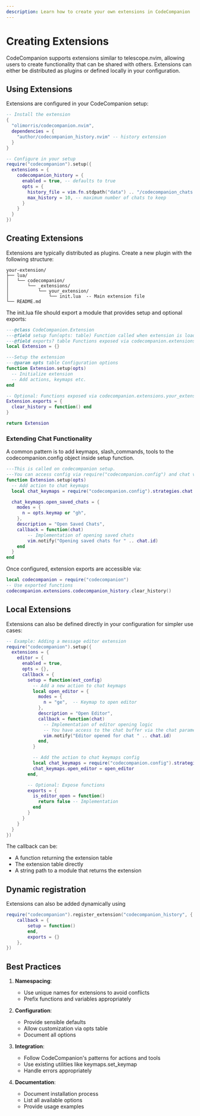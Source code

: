 ```yaml
---
description: Learn how to create your own extensions in CodeCompanion
---
```


# Creating Extensions

CodeCompanion supports extensions similar to telescope.nvim, allowing users to create functionality that can be shared with others. Extensions can either be distributed as plugins or defined locally in your configuration.

## Using Extensions

Extensions are configured in your CodeCompanion setup:

```lua
-- Install the extension
{
  "olimorris/codecompanion.nvim",
  dependencies = {
    "author/codecompanion_history.nvim" -- history extension
  }
}

-- Configure in your setup
require("codecompanion").setup({
  extensions = {
    codecompanion_history = {
      enabled = true, -- defaults to true
      opts = {
        history_file = vim.fn.stdpath("data") .. "/codecompanion_chats.json",
        max_history = 10, -- maximum number of chats to keep
      }
    }
  }
})
```


## Creating Extensions

Extensions are typically distributed as plugins. Create a new plugin with the following structure:

```
your-extension/
├── lua/
│   └── codecompanion/
│       └── _extensions/
│           └── your_extension/
│               └── init.lua  -- Main extension file
└── README.md
```

The init.lua file should export a module that provides setup and optional exports:

```lua
---@class CodeCompanion.Extension
---@field setup fun(opts: table) Function called when extension is loaded
---@field exports? table Functions exposed via codecompanion.extensions.your_extension
local Extension = {}

---Setup the extension
---@param opts table Configuration options
function Extension.setup(opts)
  -- Initialize extension
  -- Add actions, keymaps etc.
end

-- Optional: Functions exposed via codecompanion.extensions.your_extension
Extension.exports = {
  clear_history = function() end
}

return Extension
```

### Extending Chat Functionality

A common pattern is to add keymaps, slash_commands, tools to the codecompanion.config object inside setup function.

```lua
---This is called on codecompanion setup.
---You can access config via require("codecompanion.config") and chat via require("codecompanion.chat").last_chat() etc
function Extension.setup(opts)
  -- Add action to chat keymaps
  local chat_keymaps = require("codecompanion.config").strategies.chat.keymaps

  chat_keymaps.open_saved_chats = {
    modes = {
      n = opts.keymap or "gh",
    },
    description = "Open Saved Chats",
    callback = function(chat)
        -- Implementation of opening saved chats
        vim.notify("Opening saved chats for " .. chat.id)
    end
  }
end
```

Once configured, extension exports are accessible via:

```lua
local codecompanion = require("codecompanion")
-- Use exported functions
codecompanion.extensions.codecompanion_history.clear_history()
```

## Local Extensions

Extensions can also be defined directly in your configuration for simpler use cases:

```lua
-- Example: Adding a message editor extension
require("codecompanion").setup({
  extensions = {
    editor = {
      enabled = true,
      opts = {},
      callback = {
        setup = function(ext_config)
          -- Add a new action to chat keymaps
          local open_editor = {
            modes = {
              n = "ge",  -- Keymap to open editor
            },
            description = "Open Editor",
            callback = function(chat)
              -- Implementation of editor opening logic
              -- You have access to the chat buffer via the chat parameter
              vim.notify("Editor opened for chat " .. chat.id)
            end,
          }

          -- Add the action to chat keymaps config
          local chat_keymaps = require("codecompanion.config").strategies.chat.keymaps
          chat_keymaps.open_editor = open_editor
        end,

        -- Optional: Expose functions
        exports = {
          is_editor_open = function()
            return false -- Implementation
          end
        }
      }
    }
  }
})
```

The callback can be:
- A function returning the extension table
- The extension table directly
- A string path to a module that returns the extension

## Dynamic registration

Extensions can also be added dynamically using

```lua
require("codecompanion").register_extension("codecompanion_history", {
    callback = {
        setup = function()
        end,
        exports = {}
    },
})
```

## Best Practices

1. **Namespacing**:
   - Use unique names for extensions to avoid conflicts
   - Prefix functions and variables appropriately

2. **Configuration**:
   - Provide sensible defaults
   - Allow customization via opts table
   - Document all options

3. **Integration**:
   - Follow CodeCompanion's patterns for actions and tools
   - Use existing utilities like keymaps.set_keymap
   - Handle errors appropriately

4. **Documentation**:
   - Document installation process
   - List all available options
   - Provide usage examples
